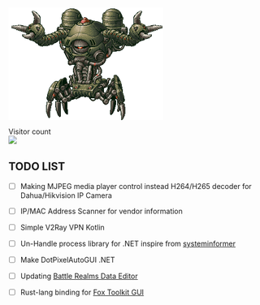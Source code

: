 <img align="center" src="https://github.com/KravitzMC/KravitzMC/blob/main/aa4.gif"> 

<p align="left"> 
  Visitor count<br>
  <img src="https://profile-counter.glitch.me/KravitzMC/count.svg"/>
<p align="left">


## TODO LIST

- [ ] Making MJPEG media player control instead H264/H265 decoder for Dahua/Hikvision IP Camera
- [ ] IP/MAC Address Scanner for vendor information
- [ ] Simple V2Ray VPN Kotlin
- [ ] Un-Handle process library for .NET inspire from  [systeminformer](https://github.com/winsiderss/systeminformer)
- [ ] Make DotPixelAutoGUI .NET
- [ ] Updating [Battle Realms Data Editor](https://github.com/MikaCybertron/Battle-Realms-Data-Editor)
- [ ] Rust-lang binding for [Fox Toolkit GUI](http://www.fox-toolkit.org/)

